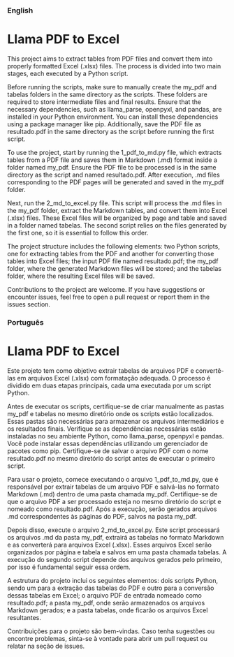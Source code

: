 ### English 

# Llama PDF to Excel

This project aims to extract tables from PDF files and convert them into properly formatted Excel (.xlsx) files. The process is divided into two main stages, each executed by a Python script.

Before running the scripts, make sure to manually create the my_pdf and tabelas folders in the same directory as the scripts. These folders are required to store intermediate files and final results. Ensure that the necessary dependencies, such as llama_parse, openpyxl, and pandas, are installed in your Python environment. You can install these dependencies using a package manager like pip. Additionally, save the PDF file as resultado.pdf in the same directory as the script before running the first script.

To use the project, start by running the 1_pdf_to_md.py file, which extracts tables from a PDF file and saves them in Markdown (.md) format inside a folder named my_pdf. Ensure the PDF file to be processed is in the same directory as the script and named resultado.pdf. After execution, .md files corresponding to the PDF pages will be generated and saved in the my_pdf folder.

Next, run the 2_md_to_excel.py file. This script will process the .md files in the my_pdf folder, extract the Markdown tables, and convert them into Excel (.xlsx) files. These Excel files will be organized by page and table and saved in a folder named tabelas. The second script relies on the files generated by the first one, so it is essential to follow this order.

The project structure includes the following elements: two Python scripts, one for extracting tables from the PDF and another for converting those tables into Excel files; the input PDF file named resultado.pdf; the my_pdf folder, where the generated Markdown files will be stored; and the tabelas folder, where the resulting Excel files will be saved.

Contributions to the project are welcome. If you have suggestions or encounter issues, feel free to open a pull request or report them in the issues section.


### Português

# Llama PDF to Excel

Este projeto tem como objetivo extrair tabelas de arquivos PDF e convertê-las em arquivos Excel (.xlsx) com formatação adequada. O processo é dividido em duas etapas principais, cada uma executada por um script Python.

Antes de executar os scripts, certifique-se de criar manualmente as pastas my_pdf e tabelas no mesmo diretório onde os scripts estão localizados. Essas pastas são necessárias para armazenar os arquivos intermediários e os resultados finais. Verifique se as dependências necessárias estão instaladas no seu ambiente Python, como llama_parse, openpyxl e pandas. Você pode instalar essas dependências utilizando um gerenciador de pacotes como pip. Certifique-se de salvar o arquivo PDF com o nome resultado.pdf no mesmo diretório do script antes de executar o primeiro script.

Para usar o projeto, comece executando o arquivo 1_pdf_to_md.py, que é responsável por extrair tabelas de um arquivo PDF e salvá-las no formato Markdown (.md) dentro de uma pasta chamada my_pdf. Certifique-se de que o arquivo PDF a ser processado esteja no mesmo diretório do script e nomeado como resultado.pdf. Após a execução, serão gerados arquivos .md correspondentes às páginas do PDF, salvos na pasta my_pdf.

Depois disso, execute o arquivo 2_md_to_excel.py. Este script processará os arquivos .md da pasta my_pdf, extrairá as tabelas no formato Markdown e as converterá para arquivos Excel (.xlsx). Esses arquivos Excel serão organizados por página e tabela e salvos em uma pasta chamada tabelas. A execução do segundo script depende dos arquivos gerados pelo primeiro, por isso é fundamental seguir essa ordem.

A estrutura do projeto inclui os seguintes elementos: dois scripts Python, sendo um para a extração das tabelas do PDF e outro para a conversão dessas tabelas em Excel; o arquivo PDF de entrada nomeado como resultado.pdf; a pasta my_pdf, onde serão armazenados os arquivos Markdown gerados; e a pasta tabelas, onde ficarão os arquivos Excel resultantes.

Contribuições para o projeto são bem-vindas. Caso tenha sugestões ou encontre problemas, sinta-se à vontade para abrir um pull request ou relatar na seção de issues.
